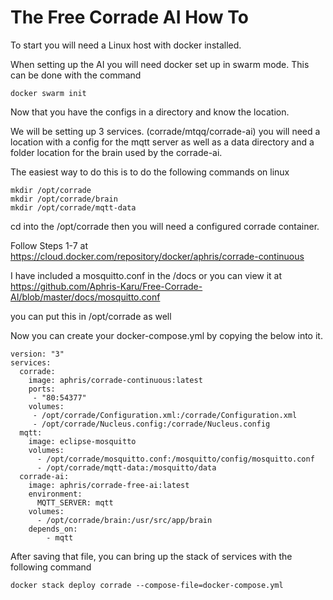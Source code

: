 # The Free Corrade AI How To

To start you will need a Linux host with docker installed.

When setting up the AI you will need docker set up in swarm mode. This can be done with the command

`docker swarm init`



Now that you have the configs in a directory and know the location. 

We will be setting up 3 services. (corrade/mtqq/corrade-ai) you will need a location with a config for the mqtt server as well as a data directory and a folder location for the brain used by the corrade-ai.

The easiest way to do this is to do the following commands on linux

```
mkdir /opt/corrade
mkdir /opt/corrade/brain
mkdir /opt/corrade/mqtt-data
```

cd into the /opt/corrade then you will need a configured corrade container. 

Follow Steps 1-7 at https://cloud.docker.com/repository/docker/aphris/corrade-continuous


I have included a mosquitto.conf in the /docs or you can view it at https://github.com/Aphris-Karu/Free-Corrade-AI/blob/master/docs/mosquitto.conf 

you can put this in /opt/corrade as well

Now you can create your docker-compose.yml by copying the below into it.

```
version: "3"
services:
  corrade:
    image: aphris/corrade-continuous:latest
    ports:
     - "80:54377"
    volumes:
     - /opt/corrade/Configuration.xml:/corrade/Configuration.xml
     - /opt/corrade/Nucleus.config:/corrade/Nucleus.config
  mqtt:
    image: eclipse-mosquitto
    volumes:
      - /opt/corrade/mosquitto.conf:/mosquitto/config/mosquitto.conf
      - /opt/corrade/mqtt-data:/mosquitto/data
  corrade-ai:
    image: aphris/corrade-free-ai:latest
    environment:
      MQTT_SERVER: mqtt
    volumes:
      - /opt/corrade/brain:/usr/src/app/brain
    depends_on:
        - mqtt
```

After saving that file, you can bring up the stack of services with the following command

`docker stack deploy corrade --compose-file=docker-compose.yml`
